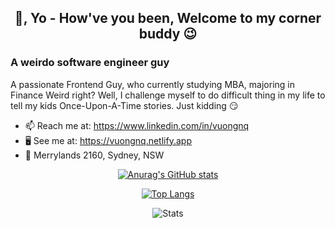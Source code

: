 <div align="center">
  <h2>👋, Yo - How've you been, Welcome to my corner buddy 😉</h2>
</div>

### A weirdo software engineer guy
A passionate Frontend Guy, who currently studying MBA, majoring in Finance
Weird right? Well, I challenge myself to do difficult thing in my life to tell my kids Once-Upon-A-Time stories. Just kidding 😏
- 📫 Reach me at: https://www.linkedin.com/in/vuongnq
- 🖥 See me at: https://vuongnq.netlify.app
- 📍 Merrylands 2160, Sydney, NSW

<div align="center">

  [![Anurag's GitHub stats](https://github-readme-stats.vercel.app/api?username=vuongnq10&show_icons=true&theme=radical&count_private=true)](https://www.linkedin.com/in/vuongnq)
  
  [![Top Langs](https://github-readme-stats.vercel.app/api/top-langs/?username=vuongnq10&layout=compact&count_private=true)](https://www.linkedin.com/in/vuongnq)
  
  ![Stats](https://github-readme-streak-stats.herokuapp.com/?user=vuongnq10)
  
</div>

<!--
### Hi there 👋
**vuongnq10/vuongnq10** is a ✨ _special_ ✨ repository because its `README.md` (this file) appears on your GitHub profile.

Here are some ideas to get you started:

- 🔭 I’m currently working on ...
- 🌱 I’m currently learning ...
- 👯 I’m looking to collaborate on ...
- 🤔 I’m looking for help with ...
- 💬 Ask me about ...
- 📫 How to reach me: ...
- 😄 Pronouns: ...
- ⚡ Fun fact: ...
-->
